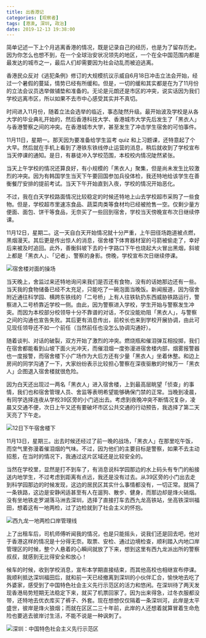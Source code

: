 ```yaml
---
title: 出香港记
categories: [观察者]
tags: [港澳, 深圳, 政治]
date: 2019-12-13 19:38:00
---
```

简单记述一下上个月逃离香港的情况，既是记录自己的经历，也是为了留存历史。因为你怎么也想不到，在一个全球治安状况领先的地区，一个在全中国范围内都是最发达的城市之一，最后人们却需要因为社会动乱而被迫逃离。<!-- more -->

香港民众反对《逃犯条例》修订的大规模抗议示威自6月18日冲击立法会开始，经过一个暑假的蔓延，情势已经有所缓和。但是，一切的缓和其实都是在为了11月份的立法会议员选举做铺垫和准备的。无论是元朗还是市区的冲突，说实话因为我们学校远离市区，所以如果不去市中心感受其实并不真切。

时间进入11月份，随着立法会选举的临近，事态陡然升级。最开始波及学校是从各大学的毕业典礼开始的，然后香港科技大学、香港城市大学先后发生了「黑衣人」与香港警察之间的冲突。在香港城市大学，甚至发生了冲击学生宿舍的可怕事件。

11月11日，星期一。那天因为要准备给学生监考 quiz 和上习题课，还特意起了个大早。然后就在手机上看到了港铁东铁线停止运营的消息，稍后就收到了学校宣布当天停课的通知。是日，有暴徒冲入学校范围，本校校内情况陡然紧张。

当天上午学校的情况还算良好，有小规模的「黑衣人」聚集，但是尚未发生比较激烈的冲突。因为有韩国学生当天下午要回国参加兵役体检，我还特地给该学生在善衡餐厅安排的提前考试。当天下午开始直到入夜，学校的情况开始恶化。

不过，我在白天学校路面情况比较稳定的时候还特地上山去学校超市采购了一些食物。但是，学校超市里速冻食品、蔬菜肉类等食材均已经被抢售一空。仅剩少量方便面、面包、饼干等食品，无奈买了一些回到宿舍，学校当天傍晚宣布次日继续停课。

11月12日，星期二。这一天自白天开始情况就十分严重，上午田径场跑道被点燃，黑烟漫天。其后更是传出惊人的消息，宿舍楼下体育器材室的弓箭被偷走了，幸好后来被及时追回。此外，善衡斜坡下去的十字路口下午也烧起大火冒出黑烟，斜坡上都是「黑衣人」、「记者」、警察的身影。傍晚，学校宣布次日继续停课。

![宿舍楼对面的操场](https://web-1256060851.file.myqcloud.com/images/2019/出香港记/playground.jpg!500x)

当天晚上，舍监过来还特地询问来我们是否还有食物，没有的话她那边还有一些。当天我的食物储备已经不太充足，只能吃了一碗泡面当晚饭。新闻报道，因为宿舍附近通往科学园、横跨东铁线的「二号桥」上有人往铁轨扔东西威胁铁路运行，警察进入二号桥靠近学校一侧。由此，因为警察进入学校，学生开始与警察发生冲突。而因为本校部分校领导十分不靠谱的对话，不仅没能劝阻「黑衣人」，与警察之间的沟通也宣告失败。其后更有消息传出，前校长也来到学校开展协调，由此可见现任领导还不如一个前任（当然前任也没怎么协调沟通好）。

随着谈判、对话的破裂，双方开始了激烈的冲突。燃烧瓶和催泪弹互相投掷，我们在宿舍都能看到山坡下面火光冲天，而催泪烟一度弥漫进宿舍楼内部，烟雾报警器也一度报警，而宿舍楼下小广场作为大后方还有少量「黑衣人」坐着休整。和边上房间的同学沟通了一下，大家纷纷表示比较担心警察在深夜驱散的时候万一「黑衣人」企图退入宿舍楼就很危险。

因为白天还出现过一两名「黑衣人」进入宿舍楼，上到最高层眺望「侦查」的事情，我们也和宿舍管理人员、舍监等表明希望能够确保门禁的正常。当晚到凌晨，有同学选择连夜从学校39区旁的小门逃出去。考虑到夜晚冲突不断情况复杂，凌晨又交通不便，次日上午又还有要破坏市区公共交通的行动预告，我选择了第二天天亮了下午走。

![12日下午宿舍楼下](https://web-1256060851.file.myqcloud.com/images/2019/出香港记/pgh.jpg!500x)

11月13日，星期三。出去时候还经过了前一晚的战场，「黑衣人」在那里吃午饭，而空气里弥漫着催泪烟的气味。不过，因为他们的主要目标是警察，如果不去主动招惹，在当时的情况下，我通过这片区域还是比较安全的。

当然在学校里，显然是打不到车了，有消息说科学园那边的水上码头有专门的船接送内地学生，不过考虑到距离有点远，我还是没有过去。从39区旁的小门出去走到科学园那边的时候发现，这边的居民区其实什么事情都没有，一切正常。就隔了一条铁路，这边是安静闲适甚至有人在遛狗、散步、健身，而那边却是烽火硝烟。没有坐地铁走罗湖落马洲去深圳，选择了直接打车去西九龙高铁站，坐高铁深圳福田，想着这有一地两检，过了边检就到了社会主义的怀抱。

![西九龙一地两检口岸管理线](https://web-1256060851.file.myqcloud.com/images/2019/出香港记/west_kowloon.jpg!500x)

上了出租车后，司机师傅听闻我的情况，也是只能摇头，说我们还是回去吧，他对于香港这样的情况是十分得无奈。取票、安检、通过边境检查，顺利踏入内地口岸管理区的时候，整个人悬着的心瞬间就放了下来，想到这里有西九龙派出所的警察叔叔，就感到无比得安全和放心！

候车的时候，收到学校消息，宣布本学期直接结束，而其他高校也相继宣布停课。我顺利抵达深圳福田后，就和前一天已经撤离到深圳的小伙伴汇合，愉快地去吃了外婆家，感受到了中国特色社会主义先行示范区的活力和悠闲。在深圳待了两天发现香港局势短期无法稳定下来，就买了机票回家了。因为出来得急，过冬衣服都没带，还特地去优衣库买了裤子、外套。现在想想仅仅隔着一条深圳河，此岸是太平盛世，彼岸是烽火狼烟；而就在区区二三十年前，此岸的人还想着就算冒着生命危险也要逃去彼岸讨生活，不能不说是一种讽刺了。

![深圳：中国特色社会主义先行示范区](https://web-1256060851.file.myqcloud.com/images/2019/出香港记/shenzhen.jpg!500x)